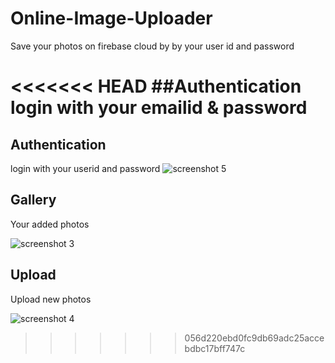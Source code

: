 # Online-Image-Uploader
Save your photos on firebase cloud by by your user id and password

<<<<<<< HEAD
##Authentication
login with your emailid & password
=======
## Authentication
login with your userid and password
![screenshot 5](https://user-images.githubusercontent.com/33967582/39249203-f621d92a-4852-11e8-8142-fac206d3ead8.png)

## Gallery
Your added photos

![screenshot 3](https://user-images.githubusercontent.com/33967582/39248856-13fb3c12-4852-11e8-8e58-40bf24d9998e.png)

## Upload
Upload new photos

![screenshot 4](https://user-images.githubusercontent.com/33967582/39248917-3f2d03fc-4852-11e8-952b-70a5323abb96.png)
>>>>>>> 056d220ebd0fc9db69adc25accebdbc17bff747c
